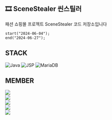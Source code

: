 ## 🎞 SceneStealer 씬스틸러

패션 쇼핑몰 프로젝트 SceneStealer 코드 저장소입니다
```
start("2024-06-04");
end("2024-06-27");
```

## STACK
![Java](https://img.shields.io/badge/Java-007396?style=for-the-badge&logo=openjdk&logoColor=white)
![JSP](https://img.shields.io/badge/JSP-007396?style=for-the-badge&logo=openjdk&logoColor=white)
![MariaDB](https://img.shields.io/badge/MariaDB-003545?style=for-the-badge&logo=mariadb&logoColor=white)

## MEMBER
<a href="https://github.com/dazz6zip" target="_blank">
    <img src="https://img.shields.io/badge/GitHub-@dazz6zip-181717?style=flat-square&logo=GitHub&logoColor=white&label=LEADER"/>
</a>
<br/>
<a href="https://github.com/hyoseonlim" target="_blank">
    <img src="https://img.shields.io/badge/GitHub-@hyoseonlim-181717?style=flat-square&logo=GitHub&logoColor=white&label=ADMIN PART"/>
</a>
<br/>
<a href="https://github.com/kimbobo1" target="_blank">
    <img src="https://img.shields.io/badge/GitHub-@kimbobo1-181717?style=flat-square&logo=GitHub&logoColor=white&label=ADMIN PART"/>
</a>
<br/>
<a href="https://github.com/rosetta47" target="_blank">
   <img src="https://img.shields.io/badge/GitHub-@rosetta47-181717?style=flat-square&logo=GitHub&logoColor=white&label=USER PART"/>
</a>
<br/>
<a href="https://github.com/deevchoe" target="_blank">
   <img src="https://img.shields.io/badge/GitHub-@deevchoe-181717?style=flat-square&logo=GitHub&logoColor=white&label=USER PART"/>
</a>
